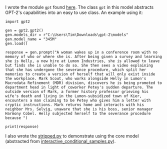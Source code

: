 I wrote the module `gpt` found [here](./src/gpt2.py). The class `gpt` in this model abstracts GPT-2's capabilities into an easy to use class. An example using it:

```
import gpt2

gen = gpt2.gpt2()
gen.models_dir = r"C:\Users\Tim\Downloads\gpt-2\models"
gen.model_name = "345M"
gen.load()

response = gen.prompt("A woman wakes up in a conference room with no memory of who or where she is. After being given a survey and learning she is Helly, a new hire at Lumon Industries, she is allowed to leave but finds she is unable to do so. She then sees a video explaining that she has undergone the severance procedure, which split her memories to create a version of herself that will only exist inside the workplace. Mark Scout, who works alongside Helly in Lumon's Macrodata Refinement (MDR) division, discovers he is being promoted to department head in light of coworker Petey's sudden departure. The outside version of Mark, a former history professor grieving his wife's death and living in the Lumon-subsidized town of Kier, encounters a man claiming to be Petey who gives him a letter with cryptic instructions. Mark returns home and interacts with his neighbor Mrs. Selvig, unaware that she is his boss, senior manager Harmony Cobel. Helly subjected herself to the severance procedure because ")

print(response)

```

I also wrote the [stripped.py](./src/stripped.py) to demonstrate using the core model (abstracted from [interactive_conditional_samples.py](./src/interactive_conditional_samples.py)).